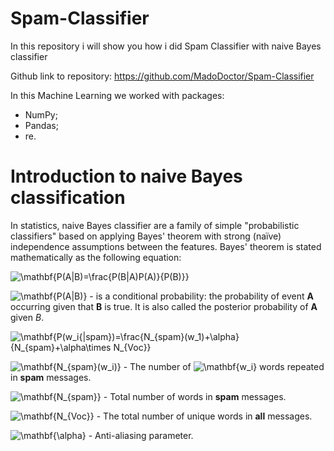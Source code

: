 # Spam-Classifier
In this repository i will show you how i did Spam Classifier with naive Bayes classifier

Github link to repository: https://github.com/MadoDoctor/Spam-Classifier

In this Machine Learning we worked with packages:

* NumPy;
* Pandas;
* re.

# Introduction to naive Bayes classification

In statistics, naive Bayes classifier are a family of simple "probabilistic classifiers" based on applying Bayes' theorem with strong (naïve) independence assumptions between the features. Bayes' theorem is stated mathematically as the following equation:

<img src="https://latex.codecogs.com/svg.image?\mathbf{P(A|B)=\frac{P(B|A)P(A)}{P(B)}}" title="\mathbf{P(A|B)=\frac{P(B|A)P(A)}{P(B)}}" />

<img src="https://latex.codecogs.com/svg.image?\mathbf{P(A|B)}" title="\mathbf{P(A|B)}" /> - is a conditional probability: the probability of event **A** occurring given that **B** is true. It is also called the posterior probability of **A** given *B*.

<img src="https://latex.codecogs.com/svg.image?\mathbf{P(w_i{|spam})=\frac{N_{spam}(w_1)&plus;\alpha}{N_{spam}&plus;\alpha\times&space;N_{Voc}}" title="\mathbf{P(w_i{|spam})=\frac{N_{spam}(w_1)+\alpha}{N_{spam}+\alpha\times N_{Voc}}" />


<img src="https://latex.codecogs.com/svg.image?\mathbf{N_{spam}(w_i)}" title="\mathbf{N_{spam}(w_i)}" /> - The number of <img src="https://latex.codecogs.com/svg.image?\mathbf{w_i}" title="\mathbf{w_i}" /> words repeated in **spam** messages.

<img src="https://latex.codecogs.com/svg.image?\mathbf{N_{spam}}" title="\mathbf{N_{spam}}" /> - Total number of words in **spam** messages.

<img src="https://latex.codecogs.com/svg.image?\mathbf{N_{Voc}}" title="\mathbf{N_{Voc}}" /> - The total number of unique words in **all** messages.

<img src="https://latex.codecogs.com/svg.image?\mathbf{\alpha}" title="\mathbf{\alpha}" /> - Anti-aliasing parameter.

